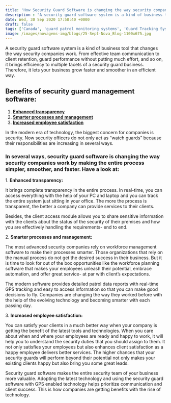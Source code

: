 ```yaml
---
title: 'How Security Guard Software is changing the way security companies work? – Novagems'
description : "A security guard software system is a kind of business tool that changes the way security companies work. From effective team communication to client retention."
date: Wed, 30 Sep 2020 17:58:40 +0000
draft: false
tags: ['Canada', 'guard patrol monitoring systems', 'Guard Tracking System', 'mobile patrol', 'patrol management system', 'security', 'security guard management', 'security guard patrol tracking system', 'security guard software', 'security industry specialists', 'USA', 'workforce management software', 'workforce planning software']
image: /images/novagems-img/blogs/25-Sept-Nova_Blog-1100x675.jpg
---
```


A security guard software system is a kind of business tool that changes the way security companies work. From effective team communication to client retention, guard performance without putting much effort, and so on, it brings efficiency to multiple facets of a security guard business. Therefore, it lets your business grow faster and smoother in an efficient way.  
  
## Benefits of security guard management software:

1.  [**Enhanced transparency**](#first)
2.  [**Smarter processes and management**](#second)
3.  [**Increased employee satisfaction**](#third)

In the modern era of technology, the biggest concern for companies is security. Now security officers do not only act as “watch guards” because their responsibilities are increasing in several ways. 

### In several ways, security guard software is changing the way security companies work by making the entire process simpler, smoother, and faster. Have a look at:

1\. **Enhanced transparency:**

It brings complete transparency in the entire process. In real-time, you can access everything with the help of your PC and laptop and you can track the entire system just sitting in your office. The more the process is transparent, the better a company can provide services to their clients. 

Besides, the client access module allows you to share sensitive information with the clients about the status of the security of their premises and how you are effectively handling the requirements- end to end.  

2\. **Smarter processes and management:**

The most advanced security companies rely on workforce management software to make their processes smarter. Those organizations that rely on the manual process do not get the desired success in their business. But it is time to look for out of the box opportunities like the workforce planning software that makes your employees unleash their potential, embrace automation, and offer great service- at par with client’s expectations. 

The modern software provides detailed patrol data reports with real-time GPS tracking and easy to access information so that you can make good decisions to fly. Companies are changing the way they worked before with the help of the evolving technology and becoming smarter with each passing day.  

3\. **Increased employee satisfaction:**

You can satisfy your clients in a much better way when your company is getting the benefit of the latest tools and technologies. When you care about when and where your employees are ready and happy to work, it will help you to understand the security duties that you should assign to them. It not only satisfies your employees but also enhances client satisfaction as a happy employee delivers better services. The higher chances that your security guards will perform beyond their potential not only makes your existing clients happy but also bring you some great leads. 

Security guard software makes the entire security team of your business more valuable. Adopting the latest technology and using the security guard software with GPS enabled technology helps prioritize communication and client success. This is how companies are getting benefits with the rise of technology.   